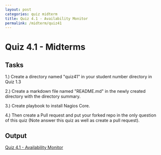 ```yaml
---
layout: post
categories: quiz midterm
title: Quiz 4.1 - Availability Monitor
permalink: /midterm/quiz41
---
```

# Quiz 4.1 - Midterms

## Tasks
1.) Create a directory named "quiz41" in your student number directory in Quiz 1.3

2.) Create a markdown file named "README.md" in the newly created directory with the directory summary.

3.) Create playbook to install Nagios Core.

4.) Then create a Pull request and put your forked repo in the only question of this quiz (Note answer this quiz as well as create a pull request).


## Output
<p> <a href="https://github.com/jesmatienzo-tip/sysad2-12021/tree/quiz41"> Quiz 4.1 - Availability Monitor </a> </p>

```

```




